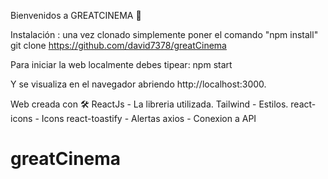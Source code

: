 

Bienvenidos a GREATCINEMA 🚀

Instalación : una vez clonado simplemente poner el comando "npm install"
git clone https://github.com/david7378/greatCinema

Para iniciar la web localmente debes tipear:
npm start

Y se visualiza en el navegador abriendo http://localhost:3000.

Web creada con 🛠️
    ReactJs - La libreria utilizada.
    Tailwind - Estilos.
    react-icons - Icons
    react-toastify - Alertas
    axios - Conexion a API
# greatCinema
